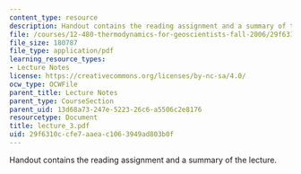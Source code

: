 ```yaml
---
content_type: resource
description: Handout contains the reading assignment and a summary of the lecture.
file: /courses/12-480-thermodynamics-for-geoscientists-fall-2006/29f6310ccfe7aaeac1063949ad803b0f_lecture_3.pdf
file_size: 180787
file_type: application/pdf
learning_resource_types:
- Lecture Notes
license: https://creativecommons.org/licenses/by-nc-sa/4.0/
ocw_type: OCWFile
parent_title: Lecture Notes
parent_type: CourseSection
parent_uid: 13d68a73-247e-5223-26c6-a5506c2e8176
resourcetype: Document
title: lecture_3.pdf
uid: 29f6310c-cfe7-aaea-c106-3949ad803b0f
---
```

Handout contains the reading assignment and a summary of the lecture.